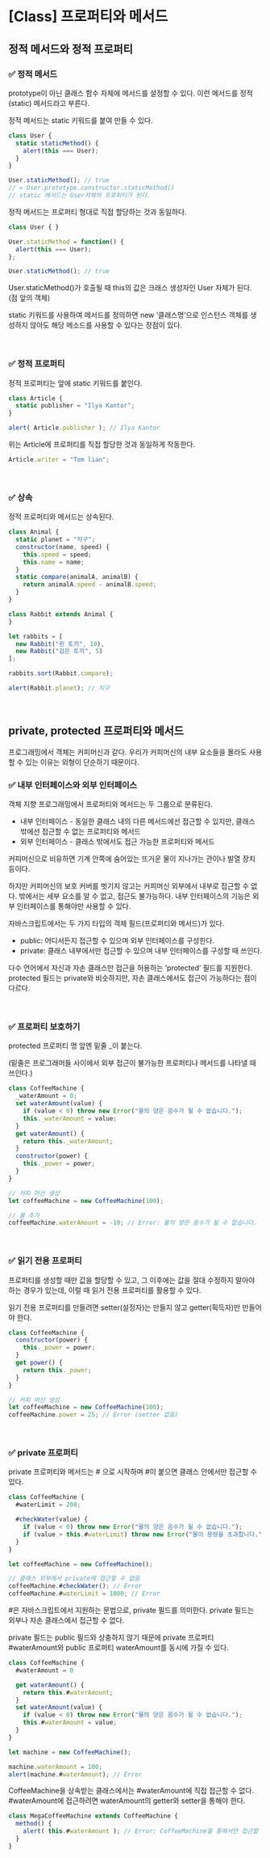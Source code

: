 # [Class] 프로퍼티와 메서드

## 정적 메서드와 정적 프로퍼티

### ✅ 정적 메서드

prototype이 아닌 클래스 함수 자체에 메서드를 설정할 수 있다. 이런 메서드를 정적(static) 메서드라고 부른다.

정적 메서드는 static 키워드를 붙여 만들 수 있다.

```jsx
class User {
  static staticMethod() {
    alert(this === User);
  }
}

User.staticMethod(); // true
// = User.prototype.constructor.staticMethod() 
// static 메서드는 User자체의 프로퍼티가 된다.
```

정적 메서드는 프로퍼티 형대로 직접 할당하는 것과 동일하다.

```jsx
class User { }

User.staticMethod = function() {
  alert(this === User);
};

User.staticMethod(); // true
```

User.staticMethod()가 호출될 때 this의 값은 크래스 생성자인 User 자체가 된다. (점 앞의 객체)

static 키워드를 사용하여 메서드를 정의하면 new ‘클래스명’으로 인스턴스 객체를 생성하지 않아도 해당 메소드를 사용할 수 있다는 장점이 있다.

<br>

### ✅ 정적 프로퍼티

정적 프로퍼티는 앞에 static 키워드를 붙인다.

```jsx
class Article {
  static publisher = "Ilya Kantor";
}

alert( Article.publisher ); // Ilya Kantor
```

위는 Article에 프로퍼티를 직접 할당한 것과 동일하게 작동한다.

```jsx
Article.writer = "Tom lian";
```
<br>

### ✅ 상속

정적 프로퍼티와 메서드는 상속된다.

```jsx
class Animal {
  static planet = "지구";
  constructor(name, speed) {
    this.speed = speed;
    this.name = name;
  }
  static compare(animalA, animalB) {
    return animalA.speed - animalB.speed;
  }
}

class Rabbit extends Animal {
}

let rabbits = [
  new Rabbit("흰 토끼", 10),
  new Rabbit("검은 토끼", 5)
];

rabbits.sort(Rabbit.compare);

alert(Rabbit.planet); // 지구
```

<br>

## private, protected 프로퍼티와 메서드

프로그래밍에서 객체는 커피머신과 같다. 우리가 커피머신의 내부 요소들을 몰라도 사용할 수 있는 이유는 외형이 단순하기 때문이다.

### ✅ 내부 인터페이스와 외부 인터페이스

객체 지향 프로그래밍에서 프로퍼티와 메서드는 두 그룹으로 분류된다.

- 내부 인터페이스 -  동일한 클래스 내의 다른 메서드에선 접근할 수 있지만, 클래스 밖에선 접근할 수 없는 프로퍼티와 메서드
- 외부 인터페이스 - 클래스 밖에서도 접근 가능한 프로퍼티와 메서드

커피머신으로 비유하면 기계 안쪽에 숨어있는 뜨거운 물이 지나가는 관이나 발열 장치 등이다.

하지만 커피머신의 보호 커버를 벗기지 않고는 커피머신 외부에서 내부로 접근할 수 없다. 밖에서는 세부 요소를 알 수 없고, 접근도 불가능하다. 내부 인터페이스의 기능은 외부 인터페이스를 통해야만 사용할 수 있다.

자바스크립트에서는 두 가지 타입의 객체 필드(프로퍼티와 메서드)가 있다.

- public: 어디서든지 접근할 수 있으며 외부 인터페이스를 구성한다.
- private: 클래스 내부에서만 접근할 수 있으며 내부 인터페이스를 구성할 때 쓰인다.

다수 언어에서 자신과 자손 클래스만 접근을 허용하는 ‘protected’ 필드를 지원한다. protected 필드는 private와 비슷하지만, 자손 클래스에서도 접근이 가능하다는 점이 다르다.

<br>

### ✅ 프로퍼티 보호하기

protected 프로퍼티 명 앞엔 밑줄 _이 붙는다.

(밑줄은 프로그래머들 사이에서 외부 접근이 불가능한 프로퍼티나 메서드를 나타낼 때 쓰인다.)

```jsx
class CoffeeMachine {
  _waterAmount = 0;
  set waterAmount(value) {
    if (value < 0) throw new Error("물의 양은 음수가 될 수 없습니다.");
    this._waterAmount = value;
  }
  get waterAmount() {
    return this._waterAmount;
  }
  constructor(power) {
    this._power = power;
  }
}

// 커피 머신 생성
let coffeeMachine = new CoffeeMachine(100);

// 물 추가
coffeeMachine.waterAmount = -10; // Error: 물의 양은 음수가 될 수 없습니다.
```

<br>

### ✅ 읽기 전용 프로퍼티

프로퍼티를 생성할 때만 값을 할당할 수 있고, 그 이후에는 값을 절대 수정하지 말아야 하는 경우가 있는데, 이럴 때 읽거 전용 프로퍼티를 활용할 수 있다.

읽기 전용 프로퍼티를 만들려면 setter(설정자)는 만들지 않고 getter(획득자)만 만들어야 한다.

```jsx
class CoffeeMachine {
  constructor(power) {
    this._power = power;
  }
  get power() {
    return this._power;
  }
}

// 커피 머신 생성
let coffeeMachine = new CoffeeMachine(100);
coffeeMachine.power = 25; // Error (setter 없음)
```

<br>

### ✅ private 프로퍼티

private 프로퍼티와 메서드는 # 으로 시작하며 #이 붙으면 클래스 안에서만 접근할 수 있다.

```jsx
class CoffeeMachine {
  #waterLimit = 200;

  #checkWater(value) {
    if (value < 0) throw new Error("물의 양은 음수가 될 수 없습니다.");
    if (value > this.#waterLimit) throw new Error("물이 용량을 초과합니다.");
  }
}

let coffeeMachine = new CoffeeMachine();

// 클래스 외부에서 private에 접근할 수 없음
coffeeMachine.#checkWater(); // Error
coffeeMachine.#waterLimit = 1000; // Error
```

#은 자바스크립트에서 지원하는 문법으로, private 필드를 의미한다. private 필드는 외부나 자손 클래스에서 접근할 수 없다.

private 필드는 public 필드와 상충하지 않기 때문에 private 프로퍼티 #waterAmount와 public 프로퍼티 waterAmount를 동시에 가질 수 있다.

```jsx
class CoffeeMachine {
  #waterAmount = 0

  get waterAmount() {
    return this.#waterAmount;
  }
  set waterAmount(value) {
    if (value < 0) throw new Error("물의 양은 음수가 될 수 없습니다.");
    this.#waterAmount = value;
  }
}

let machine = new CoffeeMachine();

machine.waterAmount = 100;
alert(machine.#waterAmount); // Error
```

CoffeeMachine을 상속받는 클래스에서는 #waterAmount에 직접 접근할 수 없다. #waterAmount에 접근하려면 waterAmount의 getter와 setter을 통해야 한다.

```jsx
class MegaCoffeeMachine extends CoffeeMachine {
  method() {
    alert( this.#waterAmount ); // Error: CoffeeMachine을 통해서만 접근할 수 있습니다.
  }
}
```